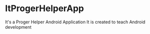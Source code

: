 # ItProgerHelperApp
It's a Proger Helper Android Application
It is created to teach Android development

